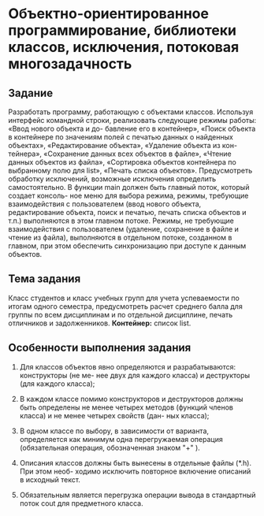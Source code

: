 # Объектно-ориентированное программирование, библиотеки классов, исключения, потоковая многозадачность


## Задание
Разработать программу, работающую с объектами классов. Используя интерфейс
командной строки, реализовать следующие режимы работы: «Ввод нового объекта и до-
бавление его в контейнер», «Поиск объекта в контейнере по значениям полей с печатью
данных о найденных объектах», «Редактирование объекта», «Удаление объекта из кон-
тейнера», «Сохранение данных всех объектов в файле», «Чтение данных объектов из
файла», «Сортировка объектов контейнера по выбранному полю для list», «Печать списка
объектов». Предусмотреть обработку исключений, возможные исключения определить
самостоятельно. В функции main должен быть главный поток, который создает консоль-
ное меню для выбора режима, режимы, требующие взаимодействия с пользователем
(ввод нового объекта, редактирование объекта, поиск и печатью, печать списка объектов
и т.п.) выполняются в этом главном потоке. Режимы, не требующие взаимодействия с
пользователем (удаление, сохранение в файле и чтение из файла), выполняются в
отдельном потоке, созданном в главном, при этом обеспечить синхронизацию при
доступе к данным объектов.


## Тема задания
Класс студентов и класс учебных групп для учета успеваемости по итогам одного семестра, предусмотреть расчет среднего балла для группы по всем дисциплинам и по отдельной дисциплине, печать отличников и задолженников.
**Контейнер:** список list.


## Особенности выполнения задания
1. Для классов объектов явно определяются и разрабатываются: конструкторы (не ме-
нее двух для каждого класса) и деструкторы (для каждого класса);

2. В каждом классе помимо конструкторов и деструкторов должны быть определены не
менее четырех методов (функций членов класса) и не менее четырех свойств (дан-
ных класса);

3. В одном классе по выбору, в зависимости от варианта, определяется как минимум
одна перегружаемая операция (обязательная операция, обозначенная знаком "+" ).

4. Описания классов должны быть вынесены в отдельные файлы (*.h). При этом необ-
ходимо исключить повторное включение описаний в исходный текст.

5. Обязательным является перегрузка операции вывода в стандартный поток cout
для предметного класса.

